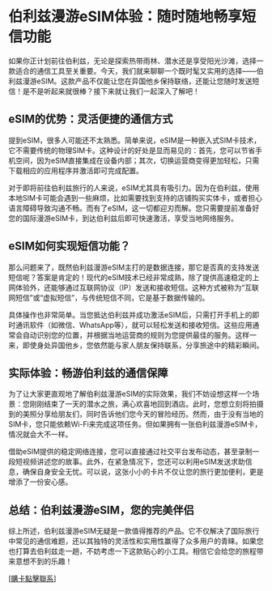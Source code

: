 # 伯利兹漫游eSIM体验：随时随地畅享短信功能

如果你正计划前往伯利兹，无论是探索热带雨林、潜水还是享受阳光沙滩，选择一款适合的通信工具至关重要。今天，我们就来聊聊一个既时髦又实用的选择——伯利兹漫游eSIM。这款产品不仅能让您在异国他乡保持联络，还能让您随时发送短信！是不是听起来就很棒？接下来就让我们一起深入了解吧！

## eSIM的优势：灵活便捷的通信方式

提到eSIM，很多人可能还不太熟悉。简单来说，eSIM是一种嵌入式SIM卡技术，它不需要传统的物理SIM卡。这种设计的好处是显而易见的：首先，您可以节省手机空间，因为eSIM直接集成在设备内部；其次，切换运营商变得更加轻松，只需下载相应的应用程序并激活即可完成配置。

对于即将前往伯利兹旅行的人来说，eSIM尤其具有吸引力。因为在伯利兹，使用本地SIM卡可能会遇到一些麻烦，比如需要找到支持的店铺购买实体卡，或者担心语言障碍导致沟通不畅。而有了eSIM，这一切都迎刃而解。您只需要提前准备好您的国际漫游eSIM卡，到达伯利兹后即可快速激活，享受当地网络服务。

## eSIM如何实现短信功能？

那么问题来了，既然伯利兹漫游eSIM主打的是数据连接，那它是否真的支持发送短信呢？答案是肯定的！现代的eSIM技术已经非常成熟，除了提供高速稳定的上网体验外，还能够通过互联网协议（IP）发送和接收短信。这种方式被称为“互联网短信”或“虚拟短信”，与传统短信不同，它是基于数据传输的。

具体操作也非常简单。当您抵达伯利兹并成功激活eSIM后，只需打开手机上的即时通讯软件（如微信、WhatsApp等），就可以轻松发送和接收短信。这些应用通常会自动识别您的位置，并根据当地运营商的规则为您提供最佳的服务。这样一来，即使身处异国他乡，您依然能与家人朋友保持联系，分享旅途中的精彩瞬间。

## 实际体验：畅游伯利兹的通信保障

为了让大家更直观地了解伯利兹漫游eSIM的实际效果，我们不妨设想这样一个场景：您刚刚结束了一天的潜水之旅，满心欢喜地回到酒店。此时，您想立刻将拍摄到的美照分享给朋友们，同时告诉他们您今天的冒险经历。然而，由于没有当地的SIM卡，您只能依赖Wi-Fi来完成这项任务。但如果拥有一张伯利兹漫游eSIM卡，情况就会大不一样。

借助eSIM提供的稳定网络连接，您可以直接通过社交平台发布动态，甚至录制一段短视频讲述您的故事。此外，在紧急情况下，您还可以利用eSIM发送求助信息，确保自身安全无忧。可以说，这张小小的卡片不仅让您的旅行更加便利，更是增添了一份安心感。

## 总结：伯利兹漫游eSIM，您的完美伴侣

综上所述，伯利兹漫游eSIM无疑是一款值得推荐的产品。它不仅解决了国际旅行中常见的通信难题，还以其独特的灵活性和实用性赢得了众多用户的青睐。如果您也打算去伯利兹走一趟，不妨考虑一下这款贴心的小工具。相信它会给您的旅程带来意想不到的乐趣！

[[購卡點擊聯系](https://t.me/s/esim1088)]